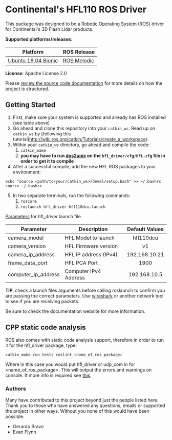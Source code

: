 # Continental's HFL110 ROS Driver
This package was designed to be a [Robotic Operating System (ROS)](https://index.ros.org/about/) driver for Continental's 3D Flash Lidar products.

**Supported platforms/releases**:

| Platform                                                   | ROS Release                                                    |
| ---------------------------------------------------------- | -------------------------------------------------------------- |
| [Ubuntu 18.04 Bionic](http://releases.ubuntu.com/18.04.4/) | [ROS Melodic](http://wiki.ros.org/melodic/Installation/Ubuntu) |

**License**: Apache License 2.0

Please [review the source code documentation]() for more details on how the project is structured.

## Getting Started
1. First, make sure your system is supported and already has ROS installed (see table above)
2. Go ahead and clone this repository into your `catkin_ws`. Read up on `catkin_ws` by [following this tutorial(http://wiki.ros.org/catkin/Tutorials/create_a_workspace).
3. Within your `catkin_ws` directory, go ahead and compile the code:
    1. `catkin_make`
    2. **you may have to run [dos2unix](https://www.poftut.com/how-to-install-and-use-dos2unix-command-in-linux/) on the `hfl_driver/cfg/HFL.cfg` file in order to get it to compile**
4. After a successful compile, add the new HFL ROS packages to your environment:
```
echo "source <path/to/your/catkin_ws>/devel/setup.bash" >> ~/.bashrc
source ~/.bashrc
```
5. In two separate terminals, run the following commands:
      1. `roscore`
      2. `roslaunch hfl_driver hfl110dcu.launch`

[Parameters](http://wiki.ros.org/roslaunch/XML/arg) for hfl_driver launch file

| Parameter           | Description           | Default Values        |
| ------------------- | --------------------- |:---------------------:|
| camera_model        | HFL Model to launch   | hfl110dcu             |
| camera_version      | HFL Firmware version  | v1                    |
| camera_ip_address   | HFL IP address (IPv4) | 192.168.10.21         |
| frame_data_port     | HFL PCA Port          | 1900                  |
| computer_ip_address | Computer IPv4 Address | 192.168.10.5          |

**TIP**: check a launch files arguments before calling roslaunch to confirm you are passing the correct parameters. Use [wireshark](https://www.wireshark.org/) or another network tool to see if you are receiving packets.

Be sure to check the documentation website for more information.

## CPP static code analysis

ROS also comes with static code analysis support, therefore in order to run it for the hfl_driver package, type:
```bash
catkin_make run_tests roslint_<name_of_ros_package>
```
Where in this case you would put hfl_driver or udp_com in for <name_of_ros_package>.
This will output the errors and warnings on console. If more info is required see [this](http://wiki.ros.org/roslint).

### Authors
Many have contributed to this project beyond just the people listed here.
Thank you to those who have answered any questions, emails or supported the project in other ways.
Without you none of this would have been possible.
- Gerardo Bravo
- Evan Flynn
